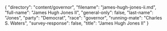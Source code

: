 {
  "directory": "content/governor",
  "filename": "james-hugh-jones-ii.md",
  "full-name": "James Hugh Jones II",
  "general-only": false,
  "last-name": "Jones",
  "party": "Democrat",
  "race": "governor",
  "running-mate": "Charles S. Waters",
  "survey-response": false,
  "title": "James Hugh Jones II"
}
